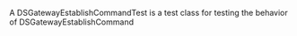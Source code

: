 A DSGatewayEstablishCommandTest is a test class for testing the behavior of DSGatewayEstablishCommand